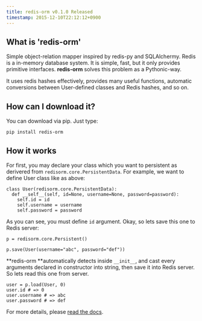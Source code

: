 ```yaml
---
title: redis-orm v0.1.0 Released 
timestamp: 2015-12-10T22:12:12+0900
---
```


## What is 'redis-orm'

Simple object-relation mapper inspired by redis-py and SQLAlchermy. Redis is a in-memory database system. It is simple, fast, but it only provides primitive interfaces. **redis-orm** solves this problem as a Pythonic-way.

It uses redis hashes effectively, provides many useful functions, automatic conversions between User-defined classes and Redis hashes, and so on.

## How can I download it?

You can download via pip. Just type:

```
pip install redis-orm
```

## How it works
For first, you may declare your class which you want to persistent as derivered from `redisorm.core.PersistentData`. For example, we want to define User class like as above:

```
class User(redisorm.core.PersistentData):
  def __self__(self, id=None, username=None, password=password):
    self.id = id
    self.username = username
    self.password = password
```

As you can see, you must define `id` argument. Okay, so lets save this one to Redis server:

```
p = redisorm.core.Persistent()

p.save(User(username="abc", password="def"))
```

**redis-orm **automatically detects inside `__init__`, and cast every arguments declared in constructor into string, then save it into Redis server. So  lets read this one from server.

```
user = p.load(User, 0)
user.id # => 0
user.username # => abc
user.password # => def
```

For more details, please [read the docs](https://github.com/minamorl/redis-orm/).
